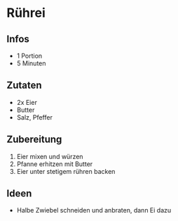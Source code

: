 # Rührei

## Infos
- 1 Portion
- 5 Minuten
  
## Zutaten
- 2x Eier
- Butter
- Salz, Pfeffer

## Zubereitung
1. Eier mixen und würzen
2. Pfanne erhitzen mit Butter
3. Eier unter stetigem rühren backen

## Ideen
- Halbe Zwiebel schneiden und anbraten, dann Ei dazu
